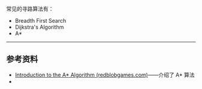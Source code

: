 常见的寻路算法有：
- Breadth First Search
- Dijkstra's Algorithm
- A*

---------------

## 参考资料

- [Introduction to the A* Algorithm (redblobgames.com)](https://www.redblobgames.com/pathfinding/a-star/introduction.html)——介绍了 A* 算法
- 